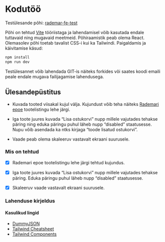 # Kodutöö

Testülesande põhi: [rademar-fe-test](https://github.com/rademar-dev/rademar-fe-test)

Põhi on tehtud [Vite]( https://vitejs.dev/) tööriistaga ja lahendamisel võib kasutada endale tuttavaid ning mugavaid meetmeid. Põhiraamistik peab olema React. Olemasolev põhi toetab tavalist CSS-i kui ka Tailwindi. Paigaldamis ja käivitamise käsud:

```bash
npm install
npm run dev
```

Testülesannet võib lahendada GIT-is näiteks forkides või saates koodi emaili peale endale mugava failijagamise lahendusega.

## Ülesandepüstitus

- Kuvada tooted viisakal kujul välja. Kujundust võib teha näiteks [Rademari epoe](https://www.rademar.ee/tooted/naised) tootelistingu lehe järgi.

- Iga toote juures kuvada “Lisa ostukorvi” nupp millele vajutades tehakse päring ning eduka päringu puhul läheb nupp “disabled” staatusesse. Nupu võib asendada ka ntks kirjaga “toode lisatud ostukorvi”.

- Vaade peab olema skaleeruv vastavalt ekraani suurusele.

### Mis on tehtud

- [x] Rademari epoe tootelistingu lehe järgi tehtud kujundus.

- [x] Iga toote juures kuvada “Lisa ostukorvi” nupp millele vajutades tehakse päring. Eduka päringu puhul läheb nupp “disabled” staatusesse.

- [x] Skaleeruv vaade vastavalt ekraani suurusele.

### Lahenduse kirjeldus

#### Kasulikud lingid

- [DummyJSON]( https://dummyjson.com/)
- [Tailwind Cheatsheet]( https://tailwindcomponents.com/cheatsheet/)
- [Tailwind Components]( https://tailblocks.cc/)
